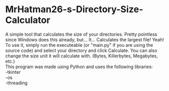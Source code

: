 # MrHatman26-s-Directory-Size-Calculator
A simple tool that calculates the size of your directories. Pretty pointless since Windows does this already, but... It... Calculates the largest file! Yeah!
<br>
To use it, simply run the executeable (or "main.py" if you are using the source code) and select your directory and click Calculate. You can also change the size unit it will calculate with. (Bytes, Killerbytes, Megabytes, etc.) 
<br>
This program was made using Python and uses the following libraries:
<br>-tkinter
<br>-os
<br>-threading
